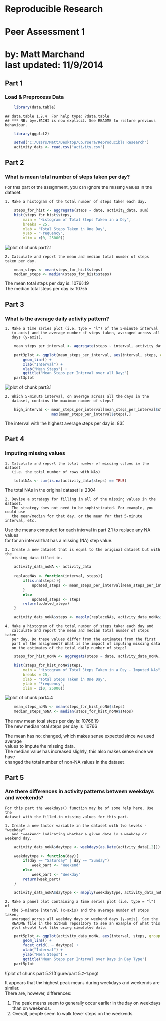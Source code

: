 # Reproducible Research  
# Peer Assessment 1  
by: Matt Marchand  
last updated: 11/9/2014  
===============================================================================  
  
## Part 1  
### Load & Preprocess Data

```r
    library(data.table)
```

```
## data.table 1.9.4  For help type: ?data.table
## *** NB: by=.EACHI is now explicit. See README to restore previous behaviour.
```

```r
    library(ggplot2) 

    setwd("C:/Users/Matt/Desktop/Coursera/Reproducible Research")
    activity_data <- read.csv("activity.csv")
```
## Part 2  
### What is mean total number of steps taken per day?  
For this part of the assignment, you can ignore the missing values in the dataset.   

    1. Make a histogram of the total number of steps taken each day.        

```r
    steps_for_hist <- aggregate(steps ~ date, activity_data, sum)
    hist(steps_for_hist$steps, 
        main = "Histogram of Total Steps Taken in a Day", 
        breaks = 25, 
        xlab = "Total Steps Taken in One Day",
        ylab = "Frequency",
        xlim = c(0, 25000))
```

![plot of chunk part2.1](figure/part2.1-1.png) 
    
    2. Calculate and report the mean and median total number of steps taken per day.  

```r
    mean_steps <- mean(steps_for_hist$steps)
    median_steps <- median(steps_for_hist$steps)
```
The mean total steps per day is: 10766.19  
The median total steps per day is: 10765

## Part 3  
### What is the average daily activity pattern?     
    1. Make a time series plot (i.e. type = "l") of the 5-minute interval  
       (x-axis) and the average number of steps taken, averaged across all  
       days (y-axis).    
       

```r
    mean_steps_per_interval <- aggregate(steps ~ interval, activity_data, mean)

    part3plot <- ggplot(mean_steps_per_interval, aes(interval, steps, group = 1)) +
        geom_line() +
        xlab("Interval") +
        ylab("Mean Steps") + 
        ggtitle("Mean Steps per Interval over all Days")
    part3plot
```

![plot of chunk part3.1](figure/part3.1-1.png) 
    
    2. Which 5-minute interval, on average across all the days in the  
       dataset, contains the maximum number of steps? 

```r
    high_interval <- mean_steps_per_interval[mean_steps_per_interval$steps == 
                     max(mean_steps_per_interval$steps),]
```
The interval with the highest average steps per day is: 835

## Part 4  
### Imputing missing values     
    1. Calculate and report the total number of missing values in the dataset
       (i.e. the total number of rows with NAs)  

```r
    totalNAs <- sum(is.na(activity_data$steps) == TRUE)
```

The total NAs in the original dataset is: 2304

    2. Devise a strategy for filling in all of the missing values in the dataset.  
       The strategy does not need to be sophisticated. For example, you could use   
       the mean/median for that day, or the mean for that 5-minute interval, etc.

Use the means computed for each interval in part 2.1 to replace any NA values  
for for an interval that has a missing (NA) step value.

    3. Create a new dataset that is equal to the original dataset but with the  
       missing data filled in.

```r
    activity_data_noNA <- activity_data
    
    replaceNAs <- function(interval, steps){
        if(is.na(steps)){
            updated_steps <- mean_steps_per_interval[mean_steps_per_interval$interval==interval, 2]
        }    
        else
            updated_steps <- steps
        return(updated_steps) 
    }

    activity_data_noNA$steps <- mapply(replaceNAs, activity_data_noNA$interval, activity_data_noNA$steps)
```

    4. Make a histogram of the total number of steps taken each day and  
       calculate and report the mean and median total number of steps taken  
       per day. Do these values differ from the estimates from the first  
       part of the assignment? What is the impact of imputing missing data  
       on the estimates of the total daily number of steps? 

```r
    steps_for_hist_noNA <- aggregate(steps ~ date, activity_data_noNA, sum)

    hist(steps_for_hist_noNA$steps, 
        main = "Histogram of Total Steps Taken in a Day - Imputed NAs", 
        breaks = 25, 
        xlab = "Total Steps Taken in One Day",
        ylab = "Frequency",
        xlim = c(0, 25000))
```

![plot of chunk part4.4](figure/part4.4-1.png) 

```r
    mean_steps_noNA <- mean(steps_for_hist_noNA$steps)
    median_steps_noNA <- median(steps_for_hist_noNA$steps)
```
The new mean total steps per day is: 10766.19  
The new median total steps per day is: 10766

The mean has not changed, which makes sense expected since we used average  
values to impute the missing data.  
The median value has increased slightly, this also makes sense since we have  
changed the total number of non-NA values in the dataset.

## Part 5  
### Are there differences in activity patterns between weekdays and weekends?  
    For this part the weekdays() function may be of some help here. Use the  
    dataset with the filled-in missing values for this part.  
    
    1. Create a new factor variable in the dataset with two levels - "weekday"  
       and "weekend" indicating whether a given date is a weekday or weekend day.

```r
    activity_data_noNA$daytype <- weekdays(as.Date(activity_data[,2]))

    weekdaytype <- function(day){
        if(day == "Saturday" | day == "Sunday")
            week_part <- "Weekend"
        else
            week_part <- "Weekday"
        return(week_part)
    }

    activity_data_noNA$daytype <- mapply(weekdaytype, activity_data_noNA$daytype)
```

    2. Make a panel plot containing a time series plot (i.e. type = "l") of  
       the 5-minute interval (x-axis) and the average number of steps taken,  
       averaged across all weekday days or weekend days (y-axis). See the  
       README file in the GitHub repository to see an example of what this  
       plot should look like using simulated data.    

```r
    part5plot <- ggplot(activity_data_noNA, aes(interval, steps, group = 1)) + 
        geom_line() + 
        facet_grid(. ~ daytype) + 
        xlab("Interval") + 
        ylab("Mean Steps") + 
        ggtitle("Mean Steps per Interval over Days in Day Type")
    part5plot
```

![plot of chunk part 5.2](figure/part 5.2-1.png) 

It appears that the highest peak means during weekdays and weekends are similar.  
There are, however, differences:  
1. The peak means seem to generally occur earlier in the day on weekdays  
   than on weekends.  
2. Overall, people seem to walk fewer steps on the weekends.
